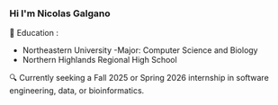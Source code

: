 ### Hi I'm Nicolas Galgano

📖 Education :
- Northeastern University
  -Major: Computer Science and Biology
- Northern Highlands Regional High School

🔍 Currently seeking a Fall 2025 or Spring 2026 internship in software engineering, data, or bioinformatics.
<!--
**NickPGa/NickPGa** is a ✨ _special_ ✨ repository because its `README.md` (this file) appears on your GitHub profile.

Here are some ideas to get you started:

- 🔭 I’m currently working on ...
- 🌱 I’m currently learning Computer Science
- 👯 I’m looking to collaborate on ...
- 🤔 I’m looking for help with ...
- 💬 Ask me about ...
- 📫 How to reach me: ...
- 😄 Pronouns: He/Him
- ⚡ Fun fact: ...
-->

